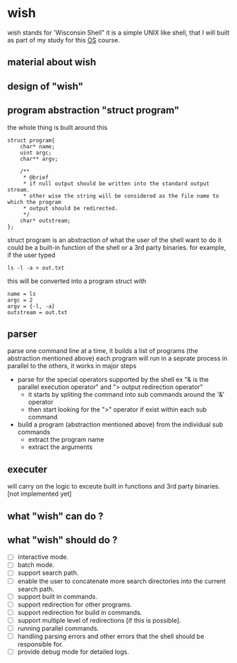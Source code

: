 # wish
wish stands for 'Wisconsin Shell" it is a simple UNIX like shell, that I will built as part
of my study for this [OS](https://pages.cs.wisc.edu/~remzi/Classes/537/Spring2018/) course.

## material about wish

## design of "wish"

## program abstraction "struct program"
the whole thing is built around this
```
struct program{
    char* name;
    uint argc;
    char** argv;

    /**
     * @brief 
     * if null output should be written into the standard output stream.
     * other wise the string will be considered as the file name to which the program
     * output should be redirected.
     */
    char* outstream; 
};
```
struct program is an abstraction of what the user of the shell want to do
it could be a built-in function of the shell or a 3rd party binaries.
for example, if the user typed 
```
ls -l -a > out.txt
```
this will be converted into a program struct with 

```
name = ls
argc = 2
argv = {-l, -a}
outstream = out.txt
```
## parser
parse one command line at a time, it builds a list of programs (the abstraction mentioned above) each program will run in a seprate process in parallel to the others, 
it works in major steps
* parse for the special operators supported by the shell ex "& is the parallel execution operator"  and "> output redirection operator"
  * it starts by spliting the command into sub commands around the '&' operator
  * then start looking for the ">" operator if exist within each sub command
* build a program (abstraction mentioned above) from the individual sub commands
  * extract the program name
  * extract the arguments
  
## executer
will carry on the logic to exceute built in functions and 3rd party binaries.
[not implemented yet]

## what "wish" can do ?

## what "wish" should do ?
- [ ] interactive mode.
- [ ] batch mode.
- [ ] support search path.
- [ ] enable the user to concatenate more search directories into the current search path.
- [ ] support built in commands.
- [ ] support redirection for other programs.
- [ ] support redirection for build in commands.
- [ ] support multiple level of redirections [if this is possible].
- [ ] running parallel commands.
- [ ] handling parsing errors and other errors that the shell should be responsible for.
- [ ] provide debug mode for detailed logs.

